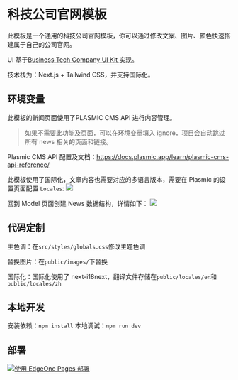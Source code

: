 # 科技公司官网模板
此模板是一个通用的科技公司官网模板，你可以通过修改文案、图片、颜色快速搭建属于自己的公司官网。

UI 基于[Business Tech Company UI Kit
](https://www.figma.com/community/file/1286806143648573757/business-tech-company-ui-kit)实现。

技术栈为：Next.js + Tailwind CSS，并支持国际化。

## 环境变量
此模板的新闻页面使用了PLASMIC CMS API 进行内容管理。
> 如果不需要此功能及页面，可以在环境变量填入 ignore，项目会自动跳过所有 news 相关的页面和链接。

Plasmic CMS API 配置及文档：https://docs.plasmic.app/learn/plasmic-cms-api-reference/

此模板使用了国际化，文章内容也需要对应的多语言版本，需要在 Plasmic 的设置页面配置 `Locales`:
![](https://cdnstatic.tencentcs.com/edgeone/pages/docs/tech-company-website-template-doc1.png)

回到 Model 页面创建 News 数据结构，详情如下：
![](https://cdnstatic.tencentcs.com/edgeone/pages/docs/tech-company-website-template-doc2.png)

## 代码定制
主色调：在`src/styles/globals.css`修改主题色调

替换图片：在`public/images/`下替换

国际化：国际化使用了 next-i18next，翻译文件存储在`public/locales/en`和 `public/locales/zh`


## 本地开发
安装依赖：`npm install`
本地调试：`npm run dev`

## 部署
[![使用 EdgeOne Pages 部署](https://cdnstatic.tencentcs.com/edgeone/pages/deploy.svg)](https://console.cloud.tencent.com/edgeone/pages/new?template=tech-company-website-template)